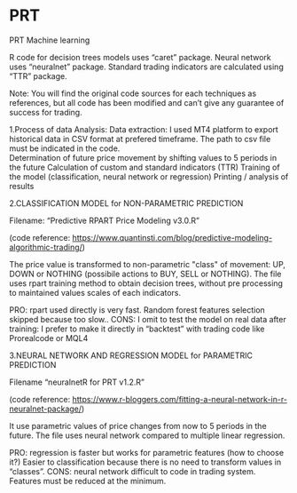 # PRT
PRT Machine learning 

R code for decision trees models uses “caret” package. Neural network uses “neuralnet” package. Standard trading indicators are calculated using “TTR” package. 

Note: You will find the original code sources for each techniques as references, but all code has been modified and can’t give any guarantee of success for trading.

1.Process of data Analysis: 
Data extraction: I used MT4 platform to export historical data in CSV format at prefered timeframe. The path to csv file must be indicated in the code.  
Determination of future price movement by shifting values to 5 periods in the future 
Calculation of custom and standard indicators (TTR)
Training of the model (classification, neural network or regression)
Printing / analysis of results

2.CLASSIFICATION MODEL for NON-PARAMETRIC PREDICTION

Filename: “Predictive RPART Price Modeling v3.0.R”

(code reference: https://www.quantinsti.com/blog/predictive-modeling-algorithmic-trading/)

The price value is transformed to non-parametric "class" of movement: UP, DOWN or NOTHING (possibile actions to BUY, SELL or NOTHING).
The file uses rpart training method to obtain decision trees, without pre processing to maintained values scales of each indicators.

PRO: rpart used directly is very fast. Random forest features selection skipped because too slow..
CONS: I omit to test the model on real data after training: I prefer to make it directly in “backtest” with  trading code like Prorealcode or MQL4

3.NEURAL NETWORK AND REGRESSION MODEL for PARAMETRIC PREDICTION

Filename “neuralnetR for PRT v1.2.R”

(code reference: https://www.r-bloggers.com/fitting-a-neural-network-in-r-neuralnet-package/)

It use parametric values of price changes from now to 5 periods in the future.
The file uses neural network compared to multiple linear regression. 

PRO: regression is faster but works for parametric features (how to choose it?) 
Easier to classification because there is no need to transform values in “classes”.
CONS: neural network difficult to code in trading system. Features must be reduced at the minimum.
